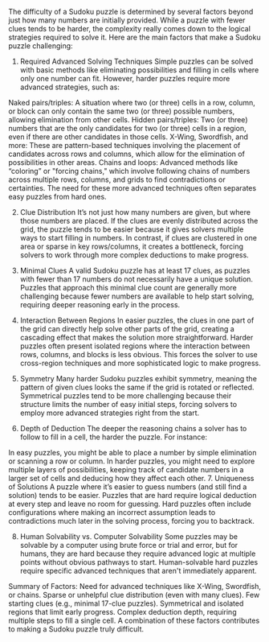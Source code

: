 The difficulty of a Sudoku puzzle is determined by several factors beyond just how many numbers are initially provided. While a puzzle with fewer clues tends to be harder, the complexity really comes down to the logical strategies required to solve it. Here are the main factors that make a Sudoku puzzle challenging:

1. Required Advanced Solving Techniques
Simple puzzles can be solved with basic methods like eliminating possibilities and filling in cells where only one number can fit. However, harder puzzles require more advanced strategies, such as:

Naked pairs/triples: A situation where two (or three) cells in a row, column, or block can only contain the same two (or three) possible numbers, allowing elimination from other cells.
Hidden pairs/triples: Two (or three) numbers that are the only candidates for two (or three) cells in a region, even if there are other candidates in those cells.
X-Wing, Swordfish, and more: These are pattern-based techniques involving the placement of candidates across rows and columns, which allow for the elimination of possibilities in other areas.
Chains and loops: Advanced methods like “coloring” or "forcing chains," which involve following chains of numbers across multiple rows, columns, and grids to find contradictions or certainties.
The need for these more advanced techniques often separates easy puzzles from hard ones.

2. Clue Distribution
It’s not just how many numbers are given, but where those numbers are placed. If the clues are evenly distributed across the grid, the puzzle tends to be easier because it gives solvers multiple ways to start filling in numbers. In contrast, if clues are clustered in one area or sparse in key rows/columns, it creates a bottleneck, forcing solvers to work through more complex deductions to make progress.

3. Minimal Clues
A valid Sudoku puzzle has at least 17 clues, as puzzles with fewer than 17 numbers do not necessarily have a unique solution. Puzzles that approach this minimal clue count are generally more challenging because fewer numbers are available to help start solving, requiring deeper reasoning early in the process.

4. Interaction Between Regions
In easier puzzles, the clues in one part of the grid can directly help solve other parts of the grid, creating a cascading effect that makes the solution more straightforward. Harder puzzles often present isolated regions where the interaction between rows, columns, and blocks is less obvious. This forces the solver to use cross-region techniques and more sophisticated logic to make progress.

5. Symmetry
Many harder Sudoku puzzles exhibit symmetry, meaning the pattern of given clues looks the same if the grid is rotated or reflected. Symmetrical puzzles tend to be more challenging because their structure limits the number of easy initial steps, forcing solvers to employ more advanced strategies right from the start.

6. Depth of Deduction
The deeper the reasoning chains a solver has to follow to fill in a cell, the harder the puzzle. For instance:

In easy puzzles, you might be able to place a number by simple elimination or scanning a row or column.
In harder puzzles, you might need to explore multiple layers of possibilities, keeping track of candidate numbers in a larger set of cells and deducing how they affect each other.
7. Uniqueness of Solutions
A puzzle where it’s easier to guess numbers (and still find a solution) tends to be easier. Puzzles that are hard require logical deduction at every step and leave no room for guessing. Hard puzzles often include configurations where making an incorrect assumption leads to contradictions much later in the solving process, forcing you to backtrack.

8. Human Solvability vs. Computer Solvability
Some puzzles may be solvable by a computer using brute force or trial and error, but for humans, they are hard because they require advanced logic at multiple points without obvious pathways to start. Human-solvable hard puzzles require specific advanced techniques that aren't immediately apparent.

Summary of Factors:
Need for advanced techniques like X-Wing, Swordfish, or chains.
Sparse or unhelpful clue distribution (even with many clues).
Few starting clues (e.g., minimal 17-clue puzzles).
Symmetrical and isolated regions that limit early progress.
Complex deduction depth, requiring multiple steps to fill a single cell.
A combination of these factors contributes to making a Sudoku puzzle truly difficult.